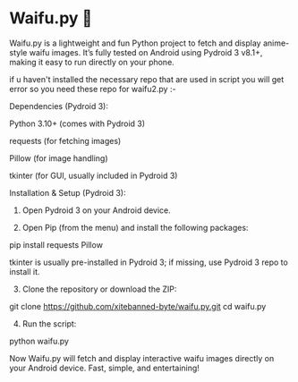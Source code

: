 # Waifu.py 💖

Waifu.py is a lightweight and fun Python project to fetch and display anime-style waifu images. It’s fully tested on Android using Pydroid 3 v8.1+, making it easy to run directly on your phone.

if u haven't installed the necessary repo that are used in script you will get error so you need these repo for waifu2.py :-


Dependencies (Pydroid 3):

Python 3.10+ (comes with Pydroid 3)

requests (for fetching images)

Pillow (for image handling)

tkinter (for GUI, usually included in Pydroid 3)


Installation & Setup (Pydroid 3):

1. Open Pydroid 3 on your Android device.


2. Open Pip (from the menu) and install the following packages:

pip install requests Pillow

tkinter is usually pre-installed in Pydroid 3; if missing, use Pydroid 3 repo to install it.


3. Clone the repository or download the ZIP:

git clone https://github.com/xitebanned-byte/waifu.py.git
cd waifu.py


4. Run the script:

python waifu.py



Now Waifu.py will fetch and display interactive waifu images directly on your Android device. Fast, simple, and entertaining!